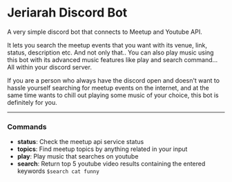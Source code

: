 # Jeriarah Discord Bot

A very simple discord bot that connects to Meetup and Youtube API.

It lets you search the meetup events that you want with its venue, link, status, description etc. And not only that.. You can also play music using this bot with its advanced music features like play and search command... All within your discord server.

If you are a person who always have the discord open and doesn't want to hassle yourself searching for meetup events on the internet, and at the same time wants to chill out playing some music of your choice, this bot is definitely for you. 

--- 

### Commands
- **status**: Check the meetup api service status
- **topics**: Find meetup topics by anything related in your input
- **play**: Play music that searches on youtube
- **search**: Return top 5 youtube video results containing the entered keywords
	`$search cat funny`